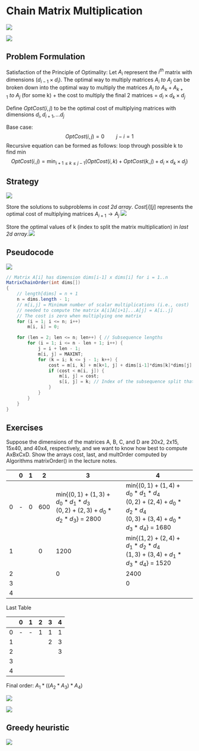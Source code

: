 # Chain Matrix Multiplication
![](https://i.imgur.com/LZShYsW.png)

![](https://i.imgur.com/WfUbMCv.png)

## Problem Formulation
Satisfaction of the Principle of Optimality:
Let $A_i$ represent the $i^{th}$ matrix with dimensions $(d_{i-1}\times d_i)$. 
The optimal way to multiply matrices $A_i \ to\ A_j$  can be broken down into the optimal way to multiply the matrices $A_i \ to\ A_k + A_{k+1} \ to\ A_j$ (for some k) + the cost to multiply the final 2 matrices = $d_i \times d_k \times d_j$   

Define $OptCost(i,j)$ to be the optimal cost of multiplying matrices with dimensions $d_i, d_{i+1},...d_j$

Base case:
$$OptCost(i,j) = 0 \qquad j-i=1$$
Recursive equation can be formed as follows: loop through possible k to find min
$$OptCost(i,j) = \min_{i+1\le k\le j-1}(OptCost(i,k)+OptCost(k,j)+d_i\times d_k\times d_j) $$
## Strategy
![](https://i.imgur.com/6baCPCO.png)

Store the solutions to subproblems in _cost 2d array_.
$Cost[i][j]$ represents the optimal cost of multiplying matrices $A_{i+1} \to A_j$
![](https://i.imgur.com/L8ICbot.png)

Store the optimal values of k (index to split the matrix multiplication) in _last 2d array_.![](https://i.imgur.com/0rm8iwb.png)
## Pseudocode
![](https://i.imgur.com/VJPaKmo.png)

``` java
// Matrix A[i] has dimension dims[i-1] x dims[i] for i = 1..n
MatrixChainOrder(int dims[])
{
    // length[dims] = n + 1
    n = dims.length - 1;
    // m[i,j] = Minimum number of scalar multiplications (i.e., cost)
    // needed to compute the matrix A[i]A[i+1]...A[j] = A[i..j]
    // The cost is zero when multiplying one matrix
    for (i = 1; i <= n; i++)
        m[i, i] = 0;

    for (len = 2; len <= n; len++) { // Subsequence lengths
        for (i = 1; i <= n - len + 1; i++) {
            j = i + len - 1;
            m[i, j] = MAXINT;
            for (k = i; k <= j - 1; k++) {
                cost = m[i, k] + m[k+1, j] + dims[i-1]*dims[k]*dims[j];
                if (cost < m[i, j]) {
                    m[i, j] = cost;
                    s[i, j] = k; // Index of the subsequence split that achieved minimal cost
                }
            }
        }
    }
}
```
## Exercises
Suppose the dimensions of the matrices A, B, C, and D are 20x2, 2x15, 15x40, and 40x4, respectively, and we want to know how best to compute AxBxCxD. Show the arrays cost, last, and multOrder computed by Algorithms matrixOrder() in the lecture notes.

|     | 0   | 1   | 2   | 3                                                                                            | 4                                                                                                                                                                                                                 |
| --- | --- | --- | --- | -------------------------------------------------------------------------------------------- | ----------------------------------------------------------------------------------------------------------------------------------------------------------------------------------------------------------------- |
| 0   | -   | 0   | 600 | min{$(0,1)+(1,3)+d_0*d_1*d_3$ <br>                         $(0,2)+(2,3)+d_0*d_2*d_3$} = 2800 | min{$(0,1)+(1,4)+d_0*d_1*d_4$ <br>                                                        $(0,2)+(2,4)+d_0*d_2*d_4$ <br>                                                        $(0,3)+(3,4)+d_0*d_3*d_4$} = 1680 |
| 1   |     |     | 0   | 1200                                                                                         | min{$(1,2)+(2,4)+d_1*d_2*d_4$ <br>                                                                                                                         $(1,3)+(3,4)+d_1*d_3*d_4$} = 1520                      |
| 2   |     |     |     | 0                                                                                            | 2400                                                                                                                                                                                                              |
| 3   |     |     |     |                                                                                              | 0                                                                                                                                                                                                                 |
| 4   |     |     |     |                                                                                              |                                                                                                                                                                                                                   |
Last Table

|     | 0   | 1   | 2   | 3   | 4   |
| --- | --- | --- | --- | --- | --- |
| 0   | -   | -   | 1   | 1   | 1   |
| 1   |     |     |     | 2   | 3   |
| 2   |     |     |     |     | 3   |
| 3   |     |     |     |     |     |
| 4   |     |     |     |     |     |
Final order: $A_1*((A_2*A_3)*A_4)$

![](https://i.imgur.com/x5CyjBB.png)

![](https://i.imgur.com/AEoBKW9.png)

## Greedy heuristic
![](https://i.imgur.com/VOcanZm.png)
